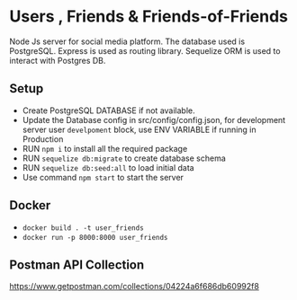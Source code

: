 # Users , Friends & Friends-of-Friends

Node Js server for social media platform. The database used is PostgreSQL.
Express is used as routing library.
Sequelize ORM is used to interact with Postgres DB.

## Setup

 - Create PostgreSQL DATABASE if not available.
 - Update the Database config in src/config/config.json, for development server user `develpoment` block, use ENV VARIABLE if running in Production
 - RUN `npm i` to install all the required package
 - RUN `sequelize db:migrate` to create database schema
 - RUN `sequelize db:seed:all` to load initial data
 - Use command `npm start` to start the server

## Docker

 - `docker build . -t user_friends`
 - `docker run -p 8000:8000 user_friends`

## Postman API Collection

https://www.getpostman.com/collections/04224a6f686db60992f8


